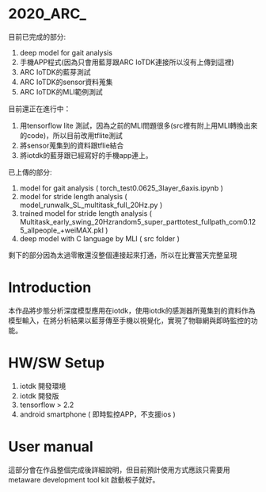 # 2020_ARC_
目前已完成的部分:
1. deep model for gait analysis
2. 手機APP程式(因為只會用藍芽跟ARC IoTDK連接所以沒有上傳到這裡)
3. ARC IoTDK的藍芽測試
4. ARC IoTDK的sensor資料蒐集
5. ARC IoTDK的MLI範例測試

目前還正在進行中：
1. 用tensorflow lite 測試，因為之前的MLI問題很多(src裡有附上用MLI轉換出來的code)，所以目前改用tflite測試
2. 將sensor蒐集到的資料跟tflie結合
3. 將iotdk的藍芽跟已經寫好的手機app連上。

已上傳的部分:
1. model for gait analysis ( torch_test0.0625_3layer_6axis.ipynb )
2. model for stride length analysis ( model_runwalk_SL_multitask_full_20Hz.py )
3. trained model for stride length analysis ( Multitask_early_swing_20Hzrandom5_super_parttotest_fullpath_com0.125_allpeople_+weiMAX.pkl )
4. deep model with C language by MLI ( src folder )


剩下的部分因為太過零散還沒整個連接起來打通，所以在比賽當天完整呈現

# Introduction
本作品將步態分析深度模型應用在iotdk，使用iotdk的感測器所蒐集到的資料作為模型輸入，在將分析結果以藍芽傳至手機以視覺化，實現了物聯網與即時監控的功能。

# HW/SW Setup
1. iotdk 開發環境
2. iotdk 開發版
3. tensorflow > 2.2
4. android smartphone ( 即時監控APP，不支援ios )

# User manual
這部分會在作品整個完成後詳細說明，但目前預計使用方式應該只需要用metaware development tool kit 啟動板子就好。
